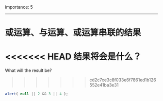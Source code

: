 importance: 5

---

# 或运算、与运算、或运算串联的结果

<<<<<<< HEAD
结果将会是什么？
=======
What will the result be?
>>>>>>> cd2c7ce3c8f033e6f7861ed1b126552e41ba3e31

```js
alert( null || 2 && 3 || 4 );
```

